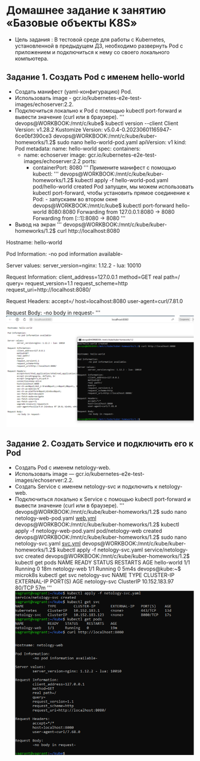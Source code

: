 # Домашнее задание к занятию «Базовые объекты K8S»
- Цель задания : В тестовой среде для работы с Kubernetes, установленной в предыдущем ДЗ, необходимо развернуть Pod с приложением и подключиться к нему со своего локального компьютера.
## Задание 1. Создать Pod с именем hello-world
- Создать манифест (yaml-конфигурацию) Pod.
- Использовать image - gcr.io/kubernetes-e2e-test-images/echoserver:2.2.
- Подключиться локально к Pod с помощью kubectl port-forward и вывести значение (curl или в браузере).
'''
devops@WORKBOOK:/mnt/c/kube$ kubectl version --client
Client Version: v1.28.2
Kustomize Version: v5.0.4-0.20230601165947-6ce0bf390ce3
devops@WORKBOOK:/mnt/c/kube/kuber-homeworks/1.2$ sudo nano hello-world-pod.yaml
apiVersion: v1
kind: Pod
metadata:
  name: hello-world
spec:
  containers:
    - name: echoserver
      image: gcr.io/kubernetes-e2e-test-images/echoserver:2.2
      ports:
        - containerPort: 8080
'''
Примените манифест с помощью kubectl:
'''
devops@WORKBOOK:/mnt/c/kube/kuber-homeworks/1.2$ kubectl apply -f hello-world-pod.yaml
pod/hello-world created
Pod запущен, мы можем использовать kubectl port-forward, чтобы установить прямое соединение к Pod: - запускаем во втором окне
devops@WORKBOOK:/mnt/c/kube$ kubectl port-forward hello-world 8080:8080
Forwarding from 127.0.0.1:8080 -> 8080
Forwarding from [::1]:8080 -> 8080
'''
- Вывод на экран
'''
devops@WORKBOOK:/mnt/c/kube/kuber-homeworks/1.2$ curl http://localhost:8080


Hostname: hello-world

Pod Information:
        -no pod information available-

Server values:
        server_version=nginx: 1.12.2 - lua: 10010

Request Information:
        client_address=127.0.0.1
        method=GET
        real path=/
        query=
        request_version=1.1
        request_scheme=http
        request_uri=http://localhost:8080/

Request Headers:
        accept=*/*
        host=localhost:8080
        user-agent=curl/7.81.0

Request Body:
        -no body in request-
'''
![http](https://github.com/EVolgina/kuber2/blob/main/Снимок11.PNG)
## Задание 2. Создать Service и подключить его к Pod
- Создать Pod с именем netology-web.
- Использовать image — gcr.io/kubernetes-e2e-test-images/echoserver:2.2.
- Создать Service с именем netology-svc и подключить к netology-web.
- Подключиться локально к Service с помощью kubectl port-forward и вывести значение (curl или в браузере).
'''
devops@WORKBOOK:/mnt/c/kube/kuber-homeworks/1.2$ sudo nano netology-web-pod.yaml [web.yml](https://github.com/EVolgina/kuber2/blob/main/netology-web-pod)
devops@WORKBOOK:/mnt/c/kube/kuber-homeworks/1.2$ kubectl apply -f netology-web-pod.yaml
pod/netology-web created
devops@WORKBOOK:/mnt/c/kube/kuber-homeworks/1.2$ sudo nano netology-svc.yaml [svc.yml](https://github.com/EVolgina/kuber2/blob/main/netology-svc)
devops@WORKBOOK:/mnt/c/kube/kuber-homeworks/1.2$ kubectl apply -f netology-svc.yaml
service/netology-svc created
devops@WORKBOOK:/mnt/c/kube/kuber-homeworks/1.2$ kubectl get pods
NAME           READY   STATUS    RESTARTS   AGE
hello-world    1/1     Running   0          18m
netology-web   1/1     Running   0          5m4s
devops@kube:~$ microk8s kubectl get svc netology-svc
NAME           TYPE        CLUSTER-IP      EXTERNAL-IP   PORT(S)   AGE
netology-svc   ClusterIP   10.152.183.97   <none>        80/TCP    57m
'''
![http2](https://github.com/EVolgina/kuber2/blob/main/1702.PNG)
